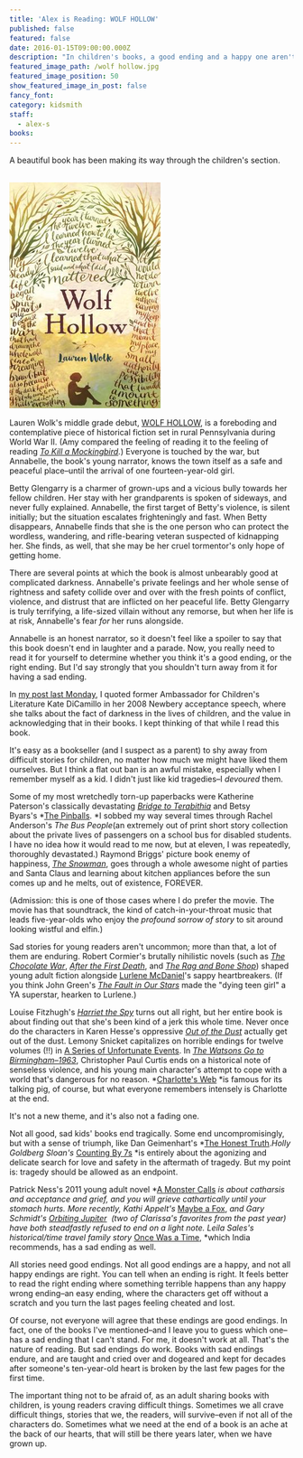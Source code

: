 ```yaml
---
title: 'Alex is Reading: WOLF HOLLOW'
published: false
featured: false
date: 2016-01-15T09:00:00.000Z
description: "In children's books, a good ending and a happy one aren't always the same thing."
featured_image_path: /wolf hollow.jpg
featured_image_position: 50
show_featured_image_in_post: false
fancy_font:
category: kidsmith
staff:
  - alex-s
books:
---
```



A beautiful book has been making its way through the children's section.

<br>![](/uploads/versions/9781101994825---x----268-400x---.jpg)

Lauren Wolk's middle grade debut, [WOLF HOLLOW](http://www.brooklinebooksmith-shop.com/book/9781101994825), is a foreboding and contemplative piece of historical fiction set in rural Pennsylvania during World War II. (Amy compared the feeling of reading it to the feeling of reading&nbsp;*[To Kill a Mockingbird](http://www.brooklinebooksmith-shop.com/book/9780061120084).*) Everyone is touched by the war, but Annabelle, the book's young narrator, knows the town itself as a safe and peaceful place–until the arrival of one fourteen-year-old girl.

Betty Glengarry is a charmer of grown-ups and a vicious bully towards her fellow children. Her stay with her grandparents is spoken of sideways, and never fully explained. Annabelle, the first target of Betty's violence, is silent initially; but the situation escalates frighteningly and fast. When Betty disappears, Annabelle finds that she is the one person who can protect the wordless, wandering, and rifle-bearing veteran suspected of kidnapping her. She finds, as well, that she may be her cruel tormentor's only hope of getting home.

There are several points at which the book is almost unbearably good at complicated darkness. Annabelle's private feelings and her whole sense of rightness and safety collide over and over with the fresh points of conflict, violence, and distrust that are inflicted on her peaceful life. Betty Glengarry is truly terrifying, a life-sized villain without any remorse, but when her life is at risk, Annabelle's fear *for*&nbsp;her runs alongside.

Annabelle is an honest narrator, so it doesn't feel like a spoiler to say that this book doesn't end in laughter and a parade. Now, you really need to read it for yourself to determine whether you think it's a good ending, or the right ending. But I'd say strongly that you shouldn't turn away from it for having a sad ending.

In [my post last Monday](http://www.brooklinebooksmith.com/2016/05/02/welcome-to-childrens-book-week/), I quoted former Ambassador for Children's Literature Kate DiCamillo in her 2008 Newbery acceptance speech, where she talks about the fact of darkness in the lives of children, and the value in acknowledging that in their books. I kept thinking of that while I read this book.

It's easy as a bookseller (and I suspect as a parent) to shy away from difficult stories for children, no matter how much we might have liked them ourselves. But I think a flat out ban is an awful mistake, especially when I remember myself as a kid. I didn't just like kid tragedies–I&nbsp;*devoured*&nbsp;them.

Some of my most wretchedly torn-up paperbacks were Katherine Paterson's classically devastating&nbsp;[*Bridge to Terabithia*](http://www.brooklinebooksmith-shop.com/book/9780060734015)&nbsp;and Betsy Byars's&nbsp;*[The Pinballs](http://www.brooklinebooksmith-shop.com/book/9780064401982).&nbsp;*I sobbed my way several times through Rachel Anderson's&nbsp;*The Bus People*(an extremely out of print short story collection about the private lives of passengers on a school bus for disabled students. I have no idea how it would read to me now, but at eleven, I was repeatedly, thoroughly devastated.) Raymond Briggs' picture book enemy of happiness,&nbsp;[*The Snowman*](http://www.brooklinebooksmith-shop.com/book/9780394884660), goes through a whole awesome night of parties and Santa Claus and learning about kitchen appliances before the sun comes up and he melts, out of existence, FOREVER.

(Admission: this is one of those cases where I do prefer the movie. The movie has that soundtrack, the kind of catch-in-your-throat music that leads five-year-olds who enjoy the *profound sorrow of story*&nbsp;to sit around looking wistful and elfin.)

Sad stories for young readers aren't uncommon; more than that, a lot of them are enduring. Robert Cormier's brutally nihilistic novels (such as *[The Chocolate War](http://www.brooklinebooksmith-shop.com/book/9780375829871)*, *[After the First Death](http://www.brooklinebooksmith-shop.com/book/9780440208358)*, and&nbsp;*[The Rag and Bone Shop](http://www.brooklinebooksmith-shop.com/book/9780440229711)*) shaped young adult fiction alongside [Lurlene McDaniel](http://www.brooklinebooksmith-shop.com/search/site/lurlene%20mcdaniel)'s sappy heartbreakers. (If you think John Green's [*The Fault in Our Stars*](http://www.brooklinebooksmith-shop.com/book/9780142424179)&nbsp;made the "dying teen girl" a YA superstar, hearken to Lurlene.)

Louise Fitzhugh's *[Harriet the Spy](http://www.brooklinebooksmith-shop.com/book/9780440416791)*&nbsp;turns out all right, but her entire book is about finding out that she's been kind of a jerk this whole time. Never once do the characters in Karen Hesse's oppressive&nbsp;[*Out of the Dust*](http://www.brooklinebooksmith-shop.com/book/9780590371254)&nbsp;actually get out of the dust. Lemony Snicket capitalizes on horrible endings for twelve volumes (!!) in [A Series of Unfortunate Events](http://www.brooklinebooksmith-shop.com/search/site/series%20of%20unfortunate%20events). In [*The Watsons Go to Birmingham–1963*](http://www.brooklinebooksmith-shop.com/book/9780440228004), Christopher Paul Curtis ends on a historical note of senseless violence, and his young main character's attempt to cope with a world that's dangerous for no reason.&nbsp;*[Charlotte's Web](http://www.brooklinebooksmith-shop.com/book/9780064400558)&nbsp;*is famous for its talking pig, of course, but what everyone remembers intensely is Charlotte at the end.

It's not a new theme, and it's also not a fading one.

Not all good, sad kids' books end tragically. Some end uncompromisingly, but with a sense of triumph, like Dan Geimenhart's&nbsp;*[The Honest Truth](http://www.brooklinebooksmith-shop.com/book/9780545665742).*Holly Goldberg Sloan's&nbsp;*[Counting By 7s](http://www.brooklinebooksmith-shop.com/book/9780142422861)&nbsp;*is entirely about the agonizing and delicate search for love and safety in the aftermath of tragedy. But my point is: tragedy should be allowed as an endpoint.&nbsp;

Patrick Ness's 2011 young adult novel&nbsp;*[A Monster Calls](http://www.brooklinebooksmith-shop.com/book/9780763660659)&nbsp;*is about catharsis and acceptance and grief, and you will grieve cathartically until your stomach hurts. More recently, Kathi Appelt's&nbsp;*[Maybe a Fox](http://www.brooklinebooksmith-shop.com/book/9781442482425),&nbsp;*and Gary Schmidt's&nbsp;[*Orbiting Jupiter*](http://www.brooklinebooksmith-shop.com/book/9780544462229)&nbsp; (two of Clarissa's favorites from the past year) have both steadfastly refused to end on a light note. Leila Sales's historical/time travel family story&nbsp;*[Once Was a Time](http://www.brooklinebooksmith-shop.com/book/9781452140094),&nbsp;*which India recommends, has a sad ending as well.&nbsp;

All stories need good endings. Not all good endings are a happy, and not all happy endings are right. You can tell when an ending is right. It feels better to read the right ending where something terrible happens than any happy wrong ending–an easy ending, where the characters get off without a scratch and you turn the last pages feeling cheated and lost.

Of course, not everyone will agree that these endings are good endings. In fact, one of the books I've mentioned–and I leave you to guess which one–has a sad ending that I can't stand. For me, it doesn't work at all. That's the nature of reading. But sad endings do work. Books with sad endings endure, and are taught and cried over and dogeared and kept for decades after someone's ten-year-old heart is broken by the last few pages for the first time.

The important thing not to be afraid of, as an adult sharing books with children, is young readers craving difficult things. Sometimes we all crave difficult things, stories that we, the readers, will survive–even if not all of the characters do. Sometimes what we need at the end of a book is an ache at the back of our hearts, that will still be there years later, when we have grown up.